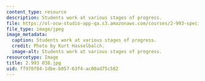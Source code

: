 ```yaml
---
content_type: resource
description: Students work at various stages of progress.
file: https://ol-ocw-studio-app-qa.s3.amazonaws.com/courses/2-993-special-topics-in-mechanical-engineering-the-art-and-science-of-boat-design-january-iap-2007/ff970f041dbeb05763f4ac00ad75c582_2993038.jpg
file_type: image/jpeg
image_metadata:
  caption: Students work at various stages of progress.
  credit: Photo by Kurt Hasselbalch.
  image-alt: Students work at various stages of progress.
resourcetype: Image
title: 2.993 038.jpg
uid: ff970f04-1dbe-b057-63f4-ac00ad75c582
---
```

